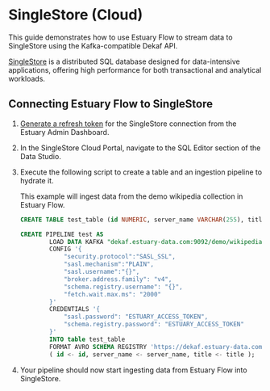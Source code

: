 # SingleStore (Cloud)

This guide demonstrates how to use Estuary Flow to stream data to SingleStore using the Kafka-compatible Dekaf API.

[SingleStore](https://www.singlestore.com/) is a distributed SQL database designed for data-intensive applications,
offering high performance for both transactional and analytical workloads.

## Connecting Estuary Flow to SingleStore

1. [Generate a refresh token](/guides/how_to_generate_refresh_token) for the SingleStore connection from the Estuary
   Admin Dashboard.

2. In the SingleStore Cloud Portal, navigate to the SQL Editor section of the Data Studio.

3. Execute the following script to create a table and an ingestion pipeline to hydrate it.

   This example will ingest data from the demo wikipedia collection in Estuary Flow.

    ```sql
    CREATE TABLE test_table (id NUMERIC, server_name VARCHAR(255), title VARCHAR(255));
    
    CREATE PIPELINE test AS
            LOAD DATA KAFKA "dekaf.estuary-data.com:9092/demo/wikipedia/recentchange-sampled"
            CONFIG '{
                "security.protocol":"SASL_SSL",
                "sasl.mechanism":"PLAIN",
                "sasl.username":"{}",
                "broker.address.family": "v4",
                "schema.registry.username": "{}",
                "fetch.wait.max.ms": "2000"
            }'
            CREDENTIALS '{
                "sasl.password": "ESTUARY_ACCESS_TOKEN",
                "schema.registry.password": "ESTUARY_ACCESS_TOKEN"
            }'
            INTO table test_table
            FORMAT AVRO SCHEMA REGISTRY 'https://dekaf.estuary-data.com'
            ( id <- id, server_name <- server_name, title <- title );
    ```
4. Your pipeline should now start ingesting data from Estuary Flow into SingleStore.
